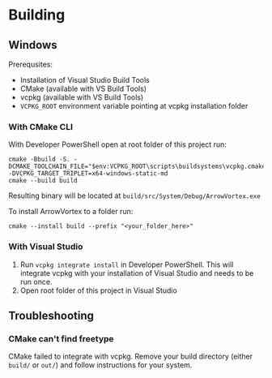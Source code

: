 # Building

## Windows

Prerequsites:
* Installation of Visual Studio Build Tools
* CMake (available with VS Build Tools)
* vcpkg (available with VS Build Tools)
* `VCPKG_ROOT` environment variable pointing at vcpkg installation folder

### With CMake CLI
With Developer PowerShell open at root folder of this project run:
```pwsh
cmake -Bbuild -S. -DCMAKE_TOOLCHAIN_FILE="$env:VCPKG_ROOT\scripts\buildsystems\vcpkg.cmake" -DVCPKG_TARGET_TRIPLET=x64-windows-static-md
cmake --build build
```
Resulting binary will be located at `build/src/System/Debug/ArrowVortex.exe`

To install ArrowVortex to a folder run:
```pwsh
cmake --install build --prefix "<your_folder_here>"
```

### With Visual Studio
1. Run `vcpkg integrate install` in Developer PowerShell. This will integrate vcpkg with your installation of Visual Studio and needs to be run once.
2. Open root folder of this project in Visual Studio


## Troubleshooting
### CMake can't find freetype
CMake failed to integrate with vcpkg. Remove your build directory (either `build/` or `out/`) and follow instructions for your system.
